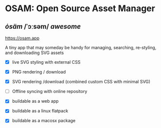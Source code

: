 # OSAM:   Open Source Asset Manager
## *ȯsäm*  /ˈɔːsəm/ *awesome*

https://osam.app

A tiny app that may someday be handy for managing, searching, re-styling, and downloading SVG assets


- [x] live SVG styling with external CSS 
- [X] PNG rendering / download
- [x] SVG rendering /download (combined custom CSS with minimal SVG) 
- [ ] Offline syncing with online repository


- [x] buildable as a web app
- [x] buildable as a linux flatpack
- [x] buildable as a macosx package



